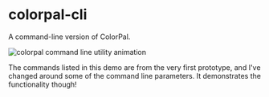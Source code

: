 colorpal-cli
============

A command-line version of ColorPal.

![colorpal command line utility animation](https://raw.github.com/mwcz/colorpal-cli/master/images/cp.node.gif "colorpal command line utility animation")

The commands listed in this demo are from the very first prototype, and I've
changed around some of the command line parameters.  It demonstrates the
functionality though!

